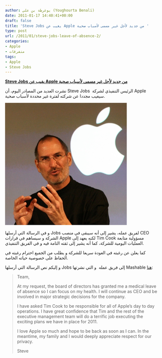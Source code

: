 ```yaml
---
author: يوغرطة بن علي (Youghourta Benali)
date: 2011-01-17 14:40:41+00:00
draft: false
title: 'Steve Jobs يغيب عن Apple من جديد لأجل غير مسمى لأسباب صحية '
type: post
url: /2011/01/steve-jobs-leave-of-absence-2/
categories:
- Apple
- متفرقات
tags:
- Apple
- Steve Jobs
---
```


**[Steve Jobs يغيب عن Apple من جديد لأجل غير مسمى لأسباب صحية](https://www.it-scoop.com/2011/01/steve-jobs-leave-of-absence-2/)**




نشرت العديد من المصادر اليوم، أن Steve Jobs  الرئيس التنفيذي لشركة Apple سيغيب مجددا عن شركته لفترة غير محددة لأسباب صحية.




[![](steve-jobs.jpg)
](https://www.it-scoop.com/2011/01/steve-jobs-leave-of-absence-2/)


و في الرسالة التي أرسلها Jobs لفريق عمله، يشير إلى أنه سيبقى في منصب CEO الشركة و سيساهم في قرارات Apple لكنه يعهد إلى Tim Cook مسؤولية متابعة العمليات اليومية للشركة، كما أنه يشير إلى ثقته التامة فيه و في الفريق التنفيذي.

كما يعلن عن رغبته في العودة سريعا للشركة و يطلب من الجميع احترام رغبته في الحفاظ على خصوصية حياته الخاصة.

و إليكم نص الرسالة التي أرسلها Jobs إلى فريق عمله  و التي نشرتها Mashable [هنا](http://mashable.com/2011/01/17/steve-jobs-leave-of-absence-2/):


<blockquote>

Team,

At my request, the board of directors has granted me a medical leave of absence so I can focus on my health. I will continue as CEO and be involved in major strategic decisions for the company.

I have asked Tim Cook to be responsible for all of Apple’s day to day operations. I have great confidence that Tim and the rest of the executive management team will do a terrific job executing the exciting plans we have in place for 2011.

I love Apple so much and hope to be back as soon as I can. In the meantime, my family and I would deeply appreciate respect for our privacy.

Steve</blockquote>
